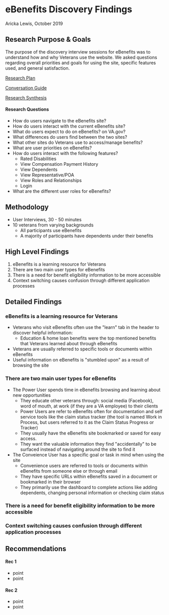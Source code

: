 # eBenefits Discovery Findings
Aricka Lewis, October 2019

## Research Purpose & Goals
The purpose of the discovery interview sessions for eBenefits was to understand how and why Veterans use the website. We asked questions regarding overall priorities and goals for using the site, specific features used, and general satisfaction.

[Research Plan](https://github.com/department-of-veterans-affairs/va.gov-team/blob/master/teams/vsa/teams/ebenefits/research/discovery-research-plan.md)

[Conversation Guide](https://github.com/department-of-veterans-affairs/va.gov-team/blob/master/teams/vsa/teams/ebenefits/research/discovery-conversation-guide.md)

[Research Synthesis](https://app.mural.co/t/vsa8243/m/vsa8243/1570714734227/135cc9229f15be89de914d583c8f5d51fa38552d)

#### Research Questions 
- How do users navigate to the eBenefits site?
- How do users interact with the current eBenefits site?
- What do users expect to do on eBenefits? on VA.gov?
- What differences do users find between the two sites?
- What other sites do Veterans use to access/manage benefits?
- What are user priorities on eBenefits?
- How do users interact with the following features?
  - Rated Disabilities
  - View Compensation Payment History
  - View Dependents
  - View Representative/POA
  - View Roles and Relationships
  - Login
- What are the different user roles for eBenefits?

## Methodology
- User Interviews, 30 - 50 minutes
- 10 veterans from varying backgrounds
  - All participants use eBenefits
  - A majority of participants have dependents under their benefits

## High Level Findings
1. eBenefits is a learning resource for Veterans
2. There are two main user types for eBenefits
3. There is a need for benefit eligibility information to be more accessible
4. Context switching causes confusion through different application processes

## Detailed Findings
### eBenefits is a learning resource for Veterans
- Veterans who visit eBenefits often use the "learn" tab in the header to discover helpful information:
  - Education & home loan benefits were the top mentioned benefits that Veterans learned about through eBenefits
- Veterans are usually referred to specific tools or documents within eBenefits 
- Useful information on eBenefits is "stumbled upon" as a result of browsing the site

### There are two main user types for eBenefits
- The Power User spends time in eBenefits browsing and learning about new opportunities 
  - They educate other veterans through: social media (Facebook), word of mouth, at work (if they are a VA employee) to their clients
  - Power Users are refer to eBenefits often for documentation and self service tools like the claim status tracker (the tool is named Work in Process, but users referred to it as the Claim Status Progress or Tracker)
  - They usually have the eBenefits site bookmarked or saved for easy access.
  - They want the valuable information they find "accidentally" to be surfaced instead of navigating around the site to find it
- The Conveience User has a specific goal or task in mind when using the site
  - Convenience users are referred to tools or documents within eBenefits from someone else or through email
  - They have specific URLs within eBenefits saved in a document or bookmarked in their browser
  - They primarily use the dashboard to complete actions like adding dependents, changing personal information or checking claim status
 
### There is a need for benefit eligibility information to be more accessible

### Context switching causes confusion through different application processes

## Recommendations

#### Rec 1
- point
- point

#### Rec 2
- point
- point
